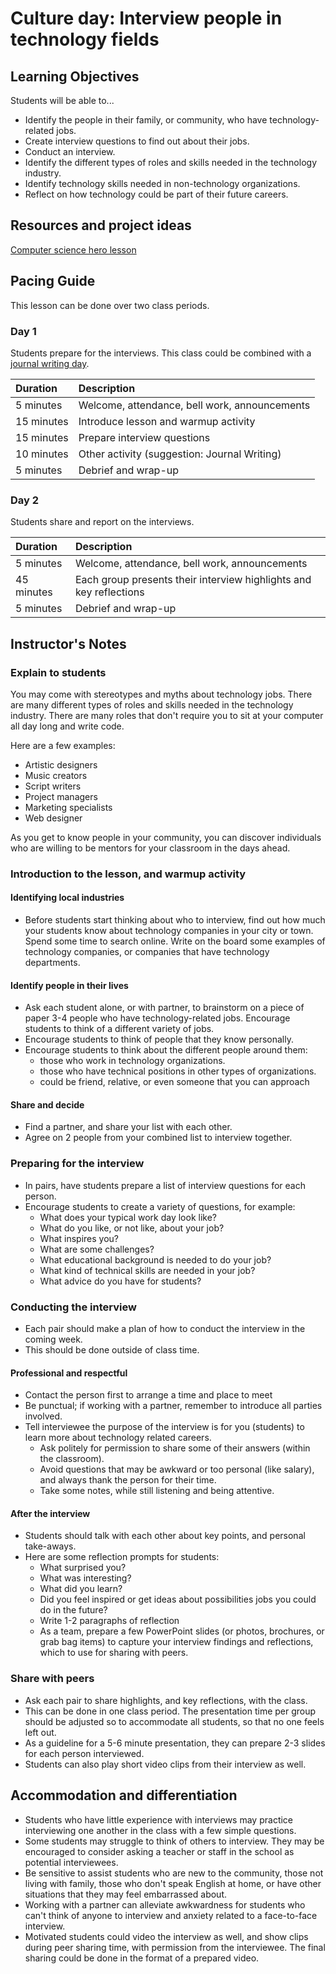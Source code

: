 # Culture day: Interview people in technology fields

## Learning Objectives

Students will be able to...

* Identify the people in their family, or community, who have technology-related jobs.
* Create interview questions to find out about their jobs.
* Conduct an interview.
* Identify the different types of roles and skills needed in the technology industry.
* Identify technology skills needed in non-technology organizations.
* Reflect on how technology could be part of their future careers.

## Resources and project ideas

[Computer science hero lesson](https://www.csedweek.org/teach)

## Pacing Guide

This lesson can be done over two class periods.

### Day 1

Students prepare for the interviews. This class could be combined with a [journal writing day](culture_day_lesson_c.md).

| Duration | Description |
| :--- | :--- |
| 5 minutes | Welcome, attendance, bell work, announcements |
| 15 minutes | Introduce lesson and warmup activity|
| 15 minutes | Prepare interview questions |
| 10 minutes | Other activity (suggestion: Journal Writing)|
| 5 minutes | Debrief and wrap-up |

### Day 2

Students share and report on the interviews.

| Duration | Description |
| :--- | :--- |
| 5 minutes | Welcome, attendance, bell work, announcements |
| 45 minutes | Each group presents their interview highlights and key reflections|
| 5 minutes | Debrief and wrap-up |

## Instructor's Notes

### Explain to students

You may come with stereotypes and myths about technology jobs. There are many different types of roles and skills needed in the technology industry. There are many roles that don't require you to sit at your computer all day long and write code.  

Here are a few examples:

* Artistic designers
* Music creators
* Script writers
* Project managers
* Marketing specialists
* Web designer

As you get to know people in your community, you can discover individuals who are willing to be mentors for your classroom in the days ahead.

### Introduction to the lesson, and warmup activity

#### Identifying local industries

* Before students start thinking about who to interview, find out how much your students know about technology companies in your city or town. Spend some time to search online. Write on the board some examples of technology companies, or companies that have technology departments.  

#### Identify people in their lives

* Ask each student alone, or with partner, to brainstorm on a piece of paper 3-4 people who have technology-related jobs. Encourage students to think of a different variety of jobs.
* Encourage students to think of people that they know personally.
* Encourage students to think about the different people around them:
  * those who work in technology organizations.
  * those who have technical positions in other types of organizations.
  * could be friend, relative, or even someone that you can approach

#### Share and decide

* Find a partner, and share your list with each other.
* Agree on 2 people from your combined list to interview together.

### Preparing for the interview

* In pairs, have students prepare a list of interview questions for each person.
* Encourage students to create a variety of questions, for example:
  * What does your typical work day look like?
  * What do you like, or not like, about your job?
  * What inspires you?  
  * What are some challenges?
  * What educational background is needed to do your job?
  * What kind of technical skills are needed in your job?
  * What advice do you have for students?

### Conducting the interview

* Each pair should make a plan of how to conduct the interview in the coming week.
* This should be done outside of class time.

#### Professional and respectful

* Contact the person first to arrange a time and place to meet
* Be punctual;  if working with a partner, remember to introduce all parties involved.
* Tell interviewee the purpose of the interview is for you (students) to learn more about technology related careers.
  * Ask politely for permission to share some of their answers (within the classroom).
  * Avoid questions that may be awkward or too personal (like salary), and always thank the person for their time.
  * Take some notes, while still listening and being attentive.

#### After the interview

* Students should talk with each other about key points, and personal take-aways.
* Here are some reflection prompts for students:
  * What surprised you?
  * What was interesting?
  * What did you learn?
  * Did you feel inspired or get ideas about possibilities jobs you could do in the future?
  * Write 1-2 paragraphs of reflection
  * As a team, prepare a few PowerPoint slides (or photos, brochures, or grab bag items) to capture your interview findings and reflections, which to use for sharing with peers.

### Share with peers

* Ask each pair to share highlights, and key reflections,  with the class.
* This can be done in one class period.  The presentation time per group should be adjusted so to accommodate all students, so that no one feels left out.
* As a guideline for a 5-6 minute presentation, they can prepare 2-3 slides for each person interviewed.
* Students can also play short video clips from their interview as well.

## Accommodation and differentiation

* Students who have little experience with interviews may practice interviewing one another in the class with a few simple questions.  
* Some students may struggle to think of others to interview.  They may be encouraged to consider asking a teacher or staff in the school as potential interviewees.
* Be sensitive to assist students who are new to the community, those not living with family, those who don't speak English at home, or have other situations that they may feel embarrassed about.
* Working with a partner can alleviate awkwardness for students who can't think of anyone to interview and anxiety related to a face-to-face interview.
* Motivated students could video the interview as well, and show clips during peer sharing time, with permission from the interviewee.  The final sharing could be done in the format of a prepared video.
